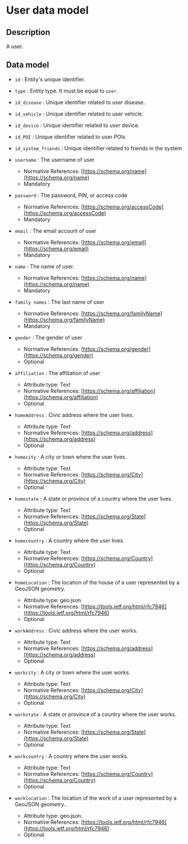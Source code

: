 # User data model

## Description
A user.

## Data model

+ `id` : Entity's unique identifier. 

+ `type` : Entity type. It must be equal to `user`.

+ `id_disease` : Unique identifier related to user disease. 

+ `id_vehicle` : Unique identifier related to user vehicle.

+ `id_device` : Unique identifier related to user device.

+ `id_POI` : Unique identifier related to user POIs

+ `id_system_friends` : Unique identifier related to friends in the system

+ `username` : The username of user 
    + Normative References: [https://schema.org/name](https://schema.org/name)
    + Mandatory
	
+ `password` : The password, PIN, or access code
    + Normative References: [https://schema.org/accessCode](https://schema.org/accessCode)
    + Mandatory
	
+ `email` : The email account of user
    + Normative References: [https://schema.org/email](https://schema.org/email)
    + Mandatory

+ `name` : The name of user. 
    + Normative References: [https://schema.org/name](https://schema.org/name)
    + Mandatory
	
+ `family names` : The last name of user
    + Normative References: [https://schema.org/familyName](https://schema.org/familyName)
    + Mandatory
	
+ `gender` : The gender of user
    + Normative References: [https://schema.org/gender](https://schema.org/gender)
    + Optional

+ `affiliation` : The affiliation of user
	+ Attribute type: Text
    + Normative References: [https://schema.org/affiliation](https://schema.org/affiliation)
    + Optional

+ `homeAddress` : Civic address where the user lives.
	+ Attribute type: Text
    + Normative References: [https://schema.org/address](https://schema.org/address)
    + Optional	

+ `homecity` : A city or town where the user lives.
	+ Attribute type: Text
    + Normative References: [https://schema.org/City](https://schema.org/City)
    + Optional	

+ `homestate` : A state or province of a country where the user lives.
	+ Attribute type: Text
    + Normative References: [https://schema.org/State](https://schema.org/State)
    + Optional	
	
+ `homecountry` : A country where the user lives.
	+ Attribute type: Text
    + Normative References: [https://schema.org/Country](https://schema.org/Country)
    + Optional	
	
+ `homeLocation` : The location of the house of a user represented by a GeoJSON geometry.
	+ Attribute type: geo:json
    + Normative References: [https://tools.ietf.org/html/rfc7946](https://tools.ietf.org/html/rfc7946)
    + Optional	

+ `workAddress` : Civic address where the user works.
	+ Attribute type: Text
    + Normative References: [https://schema.org/address](https://schema.org/address)
    + Optional		

+ `workcity` : A city or town where the user works.
	+ Attribute type: Text
    + Normative References: [https://schema.org/City](https://schema.org/City)
    + Optional	

+ `workstate` : A state or province of a country where the user works.
	+ Attribute type: Text
    + Normative References: [https://schema.org/State](https://schema.org/State)
    + Optional	
		
+ `workcountry` : A country where the user works.
	+ Attribute type: Text
    + Normative References: [https://schema.org/Country](https://schema.org/Country)
    + Optional	

+ `worklocation` : The location of the work of a user represented by a GeoJSON geometry..
	+ Attribute type: geo:json.
    + Normative References: [https://tools.ietf.org/html/rfc7946](https://tools.ietf.org/html/rfc7946)
    + Optional	

	